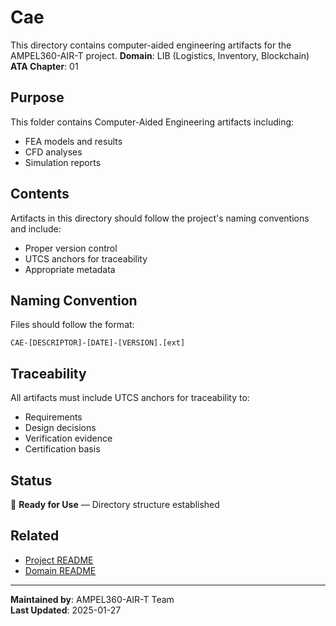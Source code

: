# Cae
This directory contains computer-aided engineering artifacts for the AMPEL360-AIR-T project.
**Domain**: LIB (Logistics, Inventory, Blockchain)
**ATA Chapter**: 01

## Purpose
This folder contains Computer-Aided Engineering artifacts including:
- FEA models and results
- CFD analyses
- Simulation reports

## Contents
Artifacts in this directory should follow the project's naming conventions and include:
- Proper version control
- UTCS anchors for traceability
- Appropriate metadata

## Naming Convention
Files should follow the format:
```
CAE-[DESCRIPTOR]-[DATE]-[VERSION].[ext]
```

## Traceability
All artifacts must include UTCS anchors for traceability to:
- Requirements
- Design decisions
- Verification evidence
- Certification basis

## Status
🚧 **Ready for Use** — Directory structure established

## Related
- [Project README](../../README.md)
- [Domain README](../../../README.md)

---
**Maintained by**: AMPEL360-AIR-T Team  
**Last Updated**: 2025-01-27

